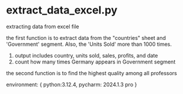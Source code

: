 # extract_data_excel.py
extracting data from excel file

the first function is to extract data from the "countries" sheet and 'Government' segment. Also, the 'Units Sold' more than 1000 times.
1. output includes country, units sold, sales, profits, and date
2. count how many times Germany appears in Government segment

the second function is to find the highest quality among all professors

environment: {
    python:3.12.4,
    pycharm: 2024.1.3 pro
}
